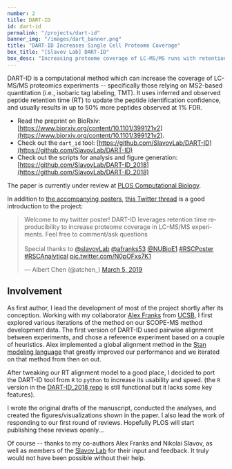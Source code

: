 ```yaml
---
number: 2
title: DART-ID
id: dart-id
permalink: "/projects/dart-id"
banner_img: "/images/dart_banner.png"
title: "DART-ID Increases Single Cell Proteome Coverage"
box_title: "[Slavov Lab] DART-ID"
box_desc: "Increasing proteome coverage of LC-MS/MS runs with retention time alignment"
---
```


DART-ID is a computational method which can increase the coverage of LC-MS/MS proteomics experiments -- specifically those relying on MS2-based quantitation (i.e., isobaric tag labeling, TMT). It uses inferred and observed peptide retention time (RT) to update the peptide identification confidence, and usually results in up to 50% more peptides observed at 1% FDR.

  - Read the preprint on BioRxiv: [https://www.biorxiv.org/content/10.1101/399121v2](https://www.biorxiv.org/content/10.1101/399121v2).
  - Check out the ```dart_id``` tool: [https://github.com/SlavovLab/DART-ID](https://github.com/SlavovLab/DART-ID)
  - Check out the scripts for analysis and figure generation: [https://github.com/SlavovLab/DART-ID_2018](https://github.com/SlavovLab/DART-ID_2018)

The paper is currently under review at [PLOS Computational Biology](https://journals.plos.org/ploscompbiol/). 

In addition to [the accompanying posters](/design/2018/11/23/dart-id-posters), [this Twitter thread](https://twitter.com/atchen_/status/1102871543389016064) is a good introduction to the project:

<blockquote class="twitter-tweet"><p lang="en" dir="ltr">Welcome to my twitter poster! DART-ID leverages retention time reproducibility to increase proteome coverage in LC-MS/MS experiments. Feel free to comment/ask questions<br><br>Special thanks to <a href="https://twitter.com/slavovLab?ref_src=twsrc%5Etfw">@slavovLab</a> <a href="https://twitter.com/afranks53?ref_src=twsrc%5Etfw">@afranks53</a> <a href="https://twitter.com/NUBioE1?ref_src=twsrc%5Etfw">@NUBioE1</a> <a href="https://twitter.com/hashtag/RSCPoster?src=hash&amp;ref_src=twsrc%5Etfw">#RSCPoster</a> <a href="https://twitter.com/hashtag/RSCAnalytical?src=hash&amp;ref_src=twsrc%5Etfw">#RSCAnalytical</a> <a href="https://t.co/N0pOFxs7K1">pic.twitter.com/N0pOFxs7K1</a></p>&mdash; Albert Chen (@atchen_) <a href="https://twitter.com/atchen_/status/1102871543389016064?ref_src=twsrc%5Etfw">March 5, 2019</a></blockquote> <script async src="https://platform.twitter.com/widgets.js" charset="utf-8"></script>

## Involvement

As first author, I lead the development of most of the project shortly after its conception. Working with my collaborator [Alex Franks](http://afranks.com) from [UCSB](http://www.pstat.ucsb.edu/), I first explored various iterations of the method on our SCOPE-MS method development data. The first version of DART-ID used pairwise alignment between experiments, and chose a reference experiment based on a couple of heuristics. Alex implemented a global alignment method in the [Stan modeling language](https://mc-stan.org/) that greatly improved our performance and we iterated on that method from then on out.


After tweaking our RT alignment model to a good place, I decided to port the DART-ID tool from ```R``` to ```python``` to increase its usability and speed. (the ```R``` version in the [DART-ID_2018 repo](https://github.com/SlavovLab/DART-ID_2018) is still functional but it lacks some key features). 


I wrote the original drafts of the manuscript, conducted  the analyses, and created the figures/visualizations shown in the paper. I also lead the work of responding to our first round of reviews. Hopefully PLOS will start publishing these reviews openly...


Of course -- thanks to my co-authors Alex Franks and Nikolai Slavov, as well as members of the [Slavov Lab](https://web.northeastern.edu/slavovlab) for their input and feedback. It truly would not have been possible without their help.

